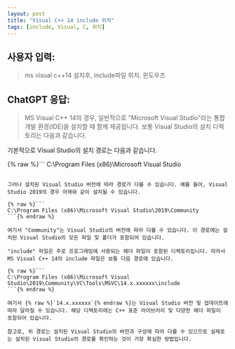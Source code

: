 ```yaml
---
layout: post
title: "Visual C++ 14 include 위치"
tags: [include, Visual, C, 위치]
---
```


## 사용자 입력:
> ms visual c++14 설치후, include파일 위치. 윈도우즈

## ChatGPT 응답:
> MS Visual C++ 14의 경우, 일반적으로 "Microsoft Visual Studio"라는 통합 개발 환경(IDE)을 설치할 때 함께 제공됩니다. 보통 Visual Studio의 설치 디렉토리는 다음과 같습니다.

기본적으로 Visual Studio의 설치 경로는 다음과 같습니다.

{% raw %}```
C:\Program Files (x86)\Microsoft Visual Studio
```{% endraw %}

그러나 설치된 Visual Studio 버전에 따라 경로가 다를 수 있습니다. 예를 들어, Visual Studio 2019의 경우 아래와 같이 설치될 수 있습니다.

{% raw %}```
C:\Program Files (x86)\Microsoft Visual Studio\2019\Community
```{% endraw %}

여기서 "Community"는 Visual Studio의 버전에 따라 다를 수 있습니다. 이 경로에는 설치된 Visual Studio의 모든 파일 및 폴더가 포함되어 있습니다.

"include" 파일은 주로 프로그래밍에 사용되는 헤더 파일이 포함된 디렉토리입니다. 따라서 MS Visual C++ 14의 include 파일은 보통 다음 경로에 있습니다.

{% raw %}```
C:\Program Files (x86)\Microsoft Visual Studio\2019\Community\VC\Tools\MSVC\14.x.xxxxxx\include
```{% endraw %}

여기서 {% raw %}`14.x.xxxxxx`{% endraw %}는 Visual Studio 버전 및 업데이트에 따라 달라질 수 있습니다. 해당 디렉토리에는 C++ 표준 라이브러리 및 다양한 헤더 파일이 포함되어 있습니다.

참고로, 위 경로는 설치된 Visual Studio의 버전과 구성에 따라 다를 수 있으므로 실제로는 설치된 Visual Studio의 경로를 확인하는 것이 가장 확실한 방법입니다.

